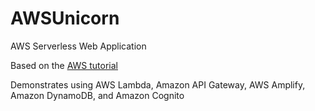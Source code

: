 # AWSUnicorn
AWS Serverless Web Application

Based on the [AWS tutorial](https://aws.amazon.com/getting-started/hands-on/build-serverless-web-app-lambda-apigateway-s3-dynamodb-cognito/)

Demonstrates using AWS Lambda, Amazon API Gateway, AWS Amplify, Amazon DynamoDB, and Amazon Cognito
